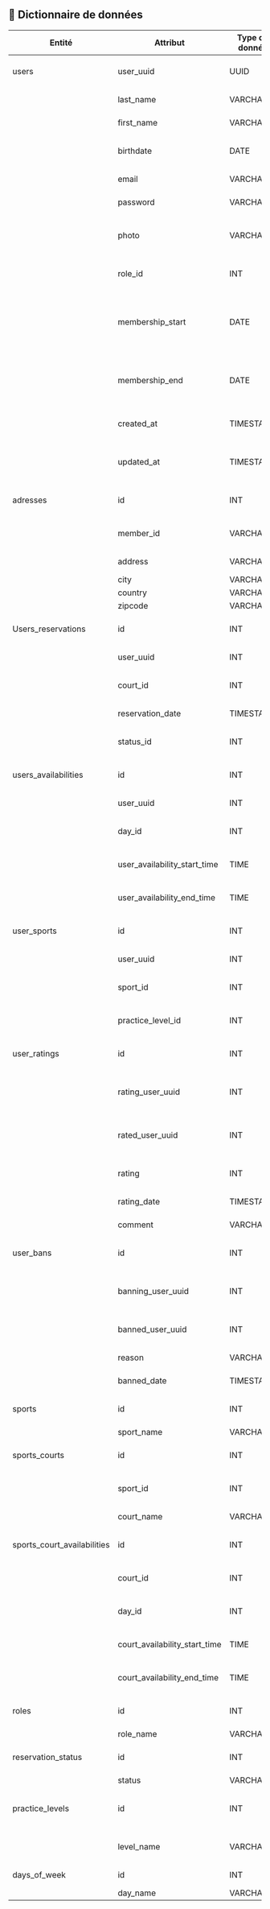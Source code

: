 ## 📖 Dictionnaire de données

| Entité                      | Attribut                        | Type de donnée | Longueur | Contrainte                               | Description                                                | Exemple                             |
|-----------------------------|---------------------------------|----------------|----------|------------------------------------------|------------------------------------------------------------|-------------------------------------|
| users                       | user_uuid                   | UUID            | -        | PRIMARY KEY, AUTO_INCREMENT              | Identifiant unique de l'utilisateur                        | 1                                   |
|                             | last_name                       | VARCHAR        | 50       | NOT NULL                                 | Nom de l'utilisateur                                       | 'Dupont'                            |
|                             | first_name                      | VARCHAR        | 50       | NOT NULL                                 | Prénom de l'utilisateur                                    | 'Jean'                              |
|                             | birthdate                       | DATE           | -        | REQUIS                                   | Date de naissance de l'utilisateur                         | 1990-01-01                          |
|                             | email                           | VARCHAR        | 100      | UNIQUE, NOT NULL                         | Adresse email de l'utilisateur                             | 'jean.dupont@example.com'             |
|                             | password                        | VARCHAR        | 255      | NOT NULL                                 | Mot de passe de l'utilisateur                              | 'Regard3La!' |
|                             | photo                           | VARCHAR        | 255      | FACULTATIF                               | URL de l'image de profil du membre                         | '20210330_PhilTh_517-bdef'          |
|                             | role_id                         | INT            | -        | FOREIGN KEY REFERENCES roles(id)         | Référence au rôle de l'utilisateur                         | 1                                   |
|                             | membership_start                | DATE           | -        | NULLABLE, DEFAULT NULL                   | Date de début de l'abonnement, si aucune date = pas abonné | 2024-01-01                          |
|                             | membership_end                  | DATE           | -        | NULLABLE, DEFAULT NULL                   | Date de fin de l'abonnement, si aucune date = pas abonné   | 2024-12-31                          |
|                             | created_at                      | TIMESTAMP      | -        | DEFAULT CURRENT_TIMESTAMP                | Date de création du compte                                 | 2024-05-24 12:34:56                 |
|                             | updated_at                      | TIMESTAMP      | -        | DEFAULT CURRENT_TIMESTAMP                | Date de la dernière mise à jour du compte                  | 2024-05-24 12:34:56                 |
| adresses                    | id                              | INT            | -        | PRIMARY KEY, AUTO_INCREMENT              | Identifiant unique de l'adresse                            | 1                                   |
|                             | member_id                       | VARCHAR        | 50       | NOT NULL, FOREIGN KEY REFERENCES users(id) | Référence de l'utilisateur                                 | 1                                   |
|                             | address                         | VARCHAR        | 255      | NOT NULL                                 | Adresse détaillée                                          | '123 Rue de Paris'                    |
|                             | city                            | VARCHAR        | 255      | NOT NULL                                 | Ville                                                      | 'Lyon'                              |
|                             | country                         | VARCHAR        | 255      | NOT NULL                                 | Pays                                                       | 'France'                            |
|                             | zipcode                         | VARCHAR        | 20       | NOT NULL                                 | Code postal                                                | '69007'                             |
| Users_reservations          | id                              | INT            | -        | PRIMARY KEY, AUTO_INCREMENT              | Identifiant unique de la réservation                       | 1                                   |
|                             | user_uuid                         | INT            | -        | FOREIGN KEY REFERENCES users(id)         | Référence à l'utilisateur                                  | 1                                   |
|                             | court_id                        | INT            | -        | FOREIGN KEY REFERENCES sports_courts(id) | Référence au terrain de sport                              | 1                                   |
|                             | reservation_date                | TIMESTAMP      | -        | NOT NULL                                 | Date de la réservation                                     | 2024-05-24 12:34:56                 |
|                             | status_id                       | INT            | -        | FOREIGN KEY REFERENCES reservation_status(id) | Référence au statut de la réservation                  | 1                                   |
| users_availabilities        | id                              | INT            | -        | PRIMARY KEY, AUTO_INCREMENT              | Identifiant unique de la disponibilité                     | 1                                   |
|                             | user_uuid                         | INT            | -        | FOREIGN KEY REFERENCES users(id)         | Référence à l'utilisateur                                  | 1                                   |
|                             | day_id                          | INT            | -        | FOREIGN KEY REFERENCES days_of_week(id)  | Référence au jour de la semaine                            | 1                                   |
|                             | user_availability_start_time    | TIME           | -        | NOT NULL                                 | Heure de début de disponibilité                            | 09:00:00                            |
|                             | user_availability_end_time      | TIME           | -        | NOT NULL                                 | Heure de fin de disponibilité                              | 16:00:00                            |
| user_sports                 | id                              | INT            | -        | PRIMARY KEY, AUTO_INCREMENT              | Identifiant unique de la pratique                          | 1                                   |
|                             | user_uuid                         | INT            | -        | FOREIGN KEY REFERENCES users(id)         | Référence à l'utilisateur                                  | 1                                   |
|                             | sport_id                        | INT            | -        | FOREIGN KEY REFERENCES sports(id)        | Référence au sport                                         | 1                                   |
|                             | practice_level_id               | INT            | -        | FOREIGN KEY REFERENCES practice_levels(id) | Référence au niveau de pratique                           | 1                                   |
| user_ratings                | id                              | INT            | -        | PRIMARY KEY, AUTO_INCREMENT              | Identifiant unique de l'évaluation                         | 1                                   |
|                             | rating_user_uuid                  | INT            | -        | FOREIGN KEY REFERENCES users(id)         | Identifiant de l'utilisateur qui donne la note             | 1                                   |
|                             | rated_user_uuid                   | INT            | -        | FOREIGN KEY REFERENCES users(id)         | Identifiant de l'utilisateur qui reçoit la note            | 2                                   |
|                             | rating                          | INT            | -        | NOT NULL                                 | Note donnée à l'utilisateur (1 à 5 étoiles)                | 4                                   |
|                             | rating_date                     | TIMESTAMP      | -        | DEFAULT CURRENT_TIMESTAMP                | Date de l'évaluation                                       | 2024-05-24 12:34:56                 |
|                             | comment                         |  VARCHAR        | 70        | NULLABLE                                 | Commentaire optionnel                                      | 'Très bon joueur'                    |
| user_bans                   | id                              | INT            | -        | PRIMARY KEY, AUTO_INCREMENT              | Identifiant unique du bannissement                         | 1                                   |
|                             | banning_user_uuid                 | INT            | -        | FOREIGN KEY REFERENCES users(id)         | Identifiant de l'utilisateur qui fait le bannissement      | 1                                   |
|                             | banned_user_uuid                  | INT            | -        | FOREIGN KEY REFERENCES users(id)         | Identifiant de l'utilisateur banni                         | 2                                   |
|                             | reason                          | VARCHAR        | 70        | NULLABLE                                 | Raison du bannissement                                      | 'Comportement déplacé et insulte lors du match' |
|                             | banned_date                     | TIMESTAMP      | -        | DEFAULT CURRENT_TIMESTAMP                | Date du bannissement                                        | 2024-05-24 12:34:56                 |            
| sports                      | id                              | INT            | -        | PRIMARY KEY, AUTO_INCREMENT              | Identifiant unique du sport                                | 1                                   |
|                             | sport_name                      | VARCHAR        | 50       | UNIQUE, NOT NULL                         | Nom du sport                                               | 'Badminton'                         |
| sports_courts               | id                              | INT            | -        | PRIMARY KEY, AUTO_INCREMENT              | Identifiant unique du terrain                              | 1                                   |
|                             | sport_id                        | INT            | -        | FOREIGN KEY REFERENCES sports(id)        | Référence au sport                                         | 1                                   |
|                             | court_name                      | VARCHAR        | 50       | UNIQUE, NOT NULL                         | Nom du terrain                                             | 'Terrain de Badminton #1'           |
| sports_court_availabilities | id                              | INT            | -        | PRIMARY KEY, AUTO_INCREMENT              | Identifiant unique de la disponibilité                     | 1                                   |
|                             | court_id                        | INT            | -        | FOREIGN KEY REFERENCES sports_courts(id) | Référence au terrain de sport                              | 1                                   |
|                             | day_id                          | INT            | -        | FOREIGN KEY REFERENCES days_of_week(id)  | Référence au jour de la semaine                            | 1                                   |
|                             | court_availability_start_time   | TIME           | -        | NOT NULL                                 | Heure de début de disponibilité                            | 09:00:00                            |
|                             | court_availability_end_time     | TIME           | -        | NOT NULL                                 | Heure de fin de disponibilité                              | 16:00:00                            |
| roles                       | id                              | INT            | -        | PRIMARY KEY, AUTO_INCREMENT              | Identifiant unique du rôle                                 | 1                                   |
|                             | role_name                       | VARCHAR        | 50       | UNIQUE, NOT NULL                         | Nom du rôle                                                | 'admin'                             |
| reservation_status          | id                              | INT            | -        | PRIMARY KEY, AUTO_INCREMENT              | Identifiant unique du statut                               | 1                                   |
|                             | status                          | VARCHAR        | 20       | UNIQUE, NOT NULL                         | Nom du statut                                              | 'en cours'                          |
| practice_levels             | id                              | INT            | -        | PRIMARY KEY, AUTO_INCREMENT              | Identifiant unique du niveau de pratique                   | 1										                |       
|                             | level_name                      | VARCHAR        | 20       | UNIQUE, NOT NULL                         | Nom du niveau de pratique                                  | 'Confirmé'                          |
| days_of_week                | id                              | INT            | -        | PRIMARY KEY, AUTO_INCREMENT              | Identifiant unique                                         | '1'                                  |
|                             | day_name                        | VARCHAR        | 10       | UNIQUE, NOT NULL                         | Nom du jour                                                | 'Lundi'                              |
